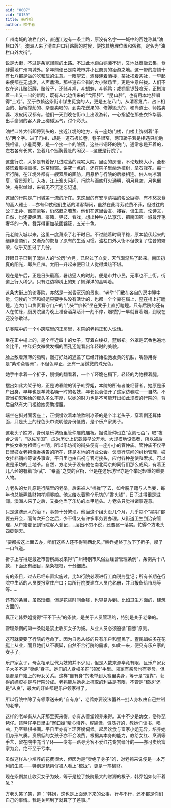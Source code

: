 ```yaml
---
aid: "0007"
zid: "0159"
title: 韩乔姐
author: 吹牛者
---
```


广州南城的油栏门外，直通江边有一条土路，原没有名字――城中的百姓称其“油栏口外”。澳洲人来了清查户口钉路牌的时候，便按其地理位置和俗称，定名为“油栏口外大街”。

说是大街，不过是条宽阔些的土路。不过此地距白鹅潭不远，又地处商贩云集，食肆遍地广州南城外。多年前便已是南城市井小民商贾的冶游之地。这一带的店铺十有七八都是做的吃和玩的生意。一眼望去，酒楼连着酒楼，茶社挨着茶社，一早起来便都座无虚席，人声鼎沸。那些遍布全街的大小赌场里，更是生意兴拢。人们不仅在这儿赌纸牌、赌骰子，还赌斗鸡、斗蟋蟀、斗鹌鹑；戏棚里锣鼓喧天，正搬演着一出又一出的新剧，既有从北边传来的“弋阳腔”、“昆山腔”，也有用本地腔唱得“土戏”。至于依赖这条街市谋生觅食的人，更是五花八门，从清客篾片、占卜相面的、抬轿撑船的、杂耍卖唱的，到卖花送果的、修脚篦头的、和尚道士、师姑卖婆、泼皮闲汉都有。他们一天到晚在街市上出没游转，一心指望在那些衣饰华丽、出手豪阔的客人身上碰碰运气，讨个彩头。

油栏口外大街即将到头的，接近江堤的地方，有一座坊门楼，门楼上镌刻着“乐坊”两个字。进了门楼，却是一道石板长巷，巷子很窄，两顶轿子若是相遇只能勉强相错。小巷两旁，是一个接一个的院落，这些带铜环的院门，通常总是开着的，左右各有长凳，坐着几个挺胸叠肚的闲汉……这便是行院了。

这些行院，大多是有着好几进院落的深宅大院。里面的房舍，不论规模大小，全都装饰着雕栏画槛、珠帘琐窗。讲究一点的，还在院子里凿池植树，垒石栽花。每一所行院，在江堤外都有一艘双层的画舫，用悬桥与行院的后楼相连。供人纳凉消夏，赏景观灯。入夜，江上渔火闪闪，行院与画舫灯火通明，明月悬空，月色倒映，舟影绰绰，来者无不沉迷忘记返。

这里的行院是广州城第一流的所在。来这里的有安享清福的名公巨卿，有不愁衣食的高人雅士……亦有仰仗他们生活的清客帮闲，虽然在此寻芳花费不菲，但过往的公子王孙、富商豪客，仍然趋之若鹜。他们在这里会友、接客、谈生意、论诗文，自然，也还要纵酒、豪赌、狎妓、看戏，想出种种方法享乐，把南国第一城最浮艳奢华的一角，舞弄得更加花团锦簇，五光十色。

元老院入城以来，这里一度萧条了若干时日。不过随着时局平稳，原本蛰伏起来的缙绅豪商们，又渐渐的恢复了原有的生活习惯。油栏口外大街不但恢复了往昔的繁荣，似乎又胜过了几分。

转眼日子已到了澳洲人的“公历”六月，已然过了立夏，天气渐渐热了起来。南国初夏的阳光，即热且辣。太阳一升起来便已让人觉得燥热不堪。

现在是午后，正是日头最高，暑热逼人的时刻。便是市井小民，无事也不上街。街道上行人稀少。只有江边柳树上的知了懒洋洋的高叫着。

这条大街上的访春院，亦然是一派昏沉沉的景象，“老举”们散在各自的房中睡中觉，伺候的丫环和妈姐只要手头没有活计的，也都一个个靠在榻上，歪在椅上打瞌睡。连大门口负责看守门户的“门头”“俳长”坐在凳子上直打瞌睡。只有后院的还有人在忙碌，厨房院里为晚上准备酒菜活计一刻不停，烟楼打一早就冒着烟，到现在还没停歇过。

访春院中的一个小跨院里的正房里，本院的老鸨正和人说话。

坐在正中榻上的，是个年近四十的女子，穿着白绫袄，蓝缎裙。外罩是沉香色遍地金比甲，中年妇女微微发福的面孔还能看出年轻时的美貌。

脸上敷着薄薄的脂粉，敲打好处的遮盖了已经开始松弛发黄的肌肤，嘴唇用得是“紫珍斋唇膏”，不但色泽正，还有一层微微的珠光色。

她手中拿着一个折子，慢慢的翻看着，一个丫环跪在榻下，轻轻的为她捶着腿。

摆出如此大架子的，正是访春院的鸨子韩乔姐，本院的所有者兼经营者。她原是乐户出身，早年也是羊城名噪一时的名妓，年长色衰便开了这家访春院――自然，不管当初恩客给的缠头多么丰厚，以她的财力也是不可能开出如此规模的行院的，背后自然有大门槛给她资助撑腰。

端坐在斜对面客座上，正慢慢饮着本院熬制凉茶的是个半老头子，穿着倒还算体面，只是头上的绿色头巾说明他身份低贱，是个乐户家男子。

这老头子姓方，身份是乐坊街里管仲庙的庙祝。据说管仲设立“女闾七百”，取“夜合之资”，“以佐军国”，成为历史上记载最早公开地、大规模地设倡者，所以被后世妓女奉为祖师与神明。所以乐坊街的街头便有一座小小的管仲庙。管仲庙不仅平日里妓女老鸨烧香祷告的所在，还是本地的行业公会。负责行院间的纠纷管理，妓女挂档销档等诸多事宜，平日里也由庙祝与官府接头，应付各种差使和索求。可以说是乐坊的土地爷。自然，方老头子没有他在南北两京的同行们那么威风，有着正儿八经的有着“韶武”、“奉銮”之类的官衔，但是在这乐坊里亦是个举足轻重的重要人物。

方老头的女儿原是行院里的老举，后来被人“梳拢”了去，如今脱了籍与人当妾，每年也总能弄些财物孝顺爹娘。他又给吃着整个乐坊的“香火钱”，日子过得很是滋润。澳洲人来了之后，又委他当了乐坊的本甲组头。方老头只觉得诸事遂意。

只是这澳洲人的治下，事务十分繁琐。他当这个组头没几个月，几乎每个“星期”都要去开会，而每次开会之后，少不得又有许多事务要办理。从街道卫生到治安管理，从户籍登记到行院客人登记……层出不穷不说，还要逐一落实。忙得个方老头四脚朝天。

“要都按这上面去办，咱们这些人还不得喝西北风。”韩乔姐终于放下了折子，叹了一口气道。

折子上写得是最近市警察局发来得“广州特别市风俗业经营管理条例”，条例共十八款，下面还有细目，条条框框，十分细致。

有的条目，过去已经布置实施过，比如行院必须进行工商税务登记；所有长期在行院中生活的人员要报常住户口；每所行院要建立人员花名册，并且报备给市局等等……

还有的条目，虽然琐细，但是花些时间金钱，也容易办到。比如卫生方面的，建筑方面的。

真正让韩乔姐觉得“干不下去”的条款，是关于人员管理的，特别是关于老举的。

管理条例的第一条就是禁止收买女子为妓。从业人员必须遵循“自愿”原则。

这可就要要了行院的老命了。因为自愿从妓的只有乐户和疍民了。疍民娼妓多在花艇上从业，而且她们从不裹脚，自然不合行院的需求。如此一来，便只有乐户家的女子了。

乐户家女子，母女相承世代为妓的并不少见，但是人数来源毕竟有限，且乐户家女子大多不是“卖绝”身子。她们的人身权多在“领家”手里。领家有亲母也有养母，但是都是户籍上的母女关系。这样“自有身”的老举到大寨里卖身，等于是“挂靠”，获得的嫖资亦是与行院分成。老鸨能从她身上榨取的利益是有限，不管是“梳拢”还是“从良”，最大的好处都是乐户领家得了。

所以行院中除了有领家送来的“自有身”，老鸨亦要设法蓄养一批人身权由自己控制的老举。

这样的老举有从人牙那里买来得，亦有从善堂领养来得。其中不少是幼女，俗称琵琶仔。琵琶仔平日里由“寮口嫂”精心培养。容貌佳，资质好的，教她们读书、唱曲，乃至琴棋书画。平日里亦有丫环客嫂伺候。起居饮食与富家小姐无异，培养她们身形气质。资质低的女孩子亦不会浪费，根据其本身的能力，教给女红、烹调等手艺，留在院中充当丫环――专有一路寻芳客不爱红花专赏绿叶的——亦可卖给富家为妾。绝不至于亏本。

虽然这样从小培养的花费很大，但因为是“卖绝了身子”的，对老鸨来说便是一本万利的生意――特别是琵琶仔被人看上“梳拢”，更是一笔横财。

现在条例禁止收买女子为妓，等于是挖了妓院最大的财源的根子，韩乔姐如何不着急？

方老头笑了笑，道：“韩姐，这也是上面派下来的公事，行与不行，还不都是你们自己的事情。我是关照到了就算了了差事。”
